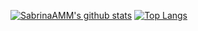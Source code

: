 

[![SabrinaAMM's github stats](https://github-readme-stats.vercel.app/api?username=SabrinaAMM&hide=stars,prs&show_icons=true&theme=graywhite)](https://github.com/SabrinaAMM/github-readme-stats)
[![Top Langs](https://github-readme-stats.vercel.app/api/top-langs/?username=SabrinaAMM&layout=compact&theme=graywhite)](https://github.com/SabrinaAMM/github-readme-stats)

